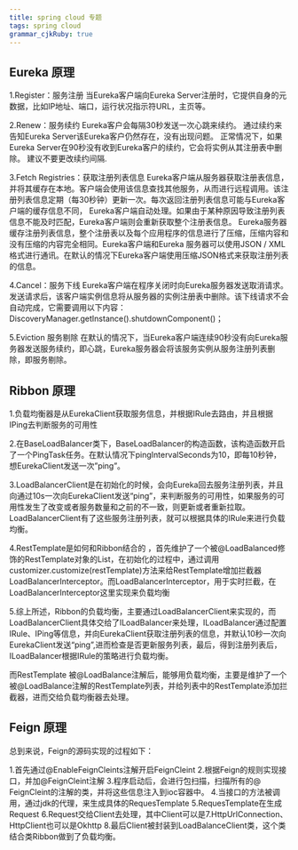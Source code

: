 ```yaml
---
title: spring cloud 专题
tags: spring cloud
grammar_cjkRuby: true
---
```


## Eureka 原理

1.Register：服务注册 当Eureka客户端向Eureka Server注册时，它提供自身的元数据，比如IP地址、端口，运行状况指示符URL，主页等。

2.Renew：服务续约 Eureka客户会每隔30秒发送一次心跳来续约。 通过续约来告知Eureka Server该Eureka客户仍然存在，没有出现问题。 正常情况下，如果Eureka Server在90秒没有收到Eureka客户的续约，它会将实例从其注册表中删除。 建议不要更改续约间隔.

3.Fetch Registries：获取注册列表信息 Eureka客户端从服务器获取注册表信息，并将其缓存在本地。客户端会使用该信息查找其他服务，从而进行远程调用。该注册列表信息定期（每30秒钟）更新一次。每次返回注册列表信息可能与Eureka客户端的缓存信息不同， Eureka客户端自动处理。如果由于某种原因导致注册列表信息不能及时匹配，Eureka客户端则会重新获取整个注册表信息。 Eureka服务器缓存注册列表信息，整个注册表以及每个应用程序的信息进行了压缩，压缩内容和没有压缩的内容完全相同。Eureka客户端和Eureka 服务器可以使用JSON / XML格式进行通讯。在默认的情况下Eureka客户端使用压缩JSON格式来获取注册列表的信息。

4.Cancel：服务下线
Eureka客户端在程序关闭时向Eureka服务器发送取消请求。 发送请求后，该客户端实例信息将从服务器的实例注册表中删除。该下线请求不会自动完成，它需要调用以下内容： DiscoveryManager.getInstance().shutdownComponent()；

5.Eviction 服务剔除 在默认的情况下，当Eureka客户端连续90秒没有向Eureka服务器发送服务续约，即心跳，Eureka服务器会将该服务实例从服务注册列表删除，即服务剔除。

## Ribbon 原理

1.负载均衡器是从EurekaClient获取服务信息，并根据IRule去路由，并且根据IPing去判断服务的可用性

2.在BaseLoadBalancer类下，BaseLoadBalancer的构造函数，该构造函数开启了一个PingTask任务。在默认情况下pingIntervalSeconds为10，即每10秒钟，想EurekaClient发送一次”ping”。

3.LoadBalancerClient是在初始化的时候，会向Eureka回去服务注册列表，并且向通过10s一次向EurekaClient发送“ping”，来判断服务的可用性，如果服务的可用性发生了改变或者服务数量和之前的不一致，则更新或者重新拉取。LoadBalancerClient有了这些服务注册列表，就可以根据具体的IRule来进行负载均衡。

4.RestTemplate是如何和Ribbon结合的
，首先维护了一个被@LoadBalanced修饰的RestTemplate对象的List，在初始化的过程中，通过调用customizer.customize(restTemplate)方法来给RestTemplate增加拦截器LoadBalancerInterceptor。而LoadBalancerInterceptor，用于实时拦截，在LoadBalancerInterceptor这里实现来负载均衡

5.综上所述，Ribbon的负载均衡，主要通过LoadBalancerClient来实现的，而LoadBalancerClient具体交给了ILoadBalancer来处理，ILoadBalancer通过配置IRule、IPing等信息，并向EurekaClient获取注册列表的信息，并默认10秒一次向EurekaClient发送“ping”,进而检查是否更新服务列表，最后，得到注册列表后，ILoadBalancer根据IRule的策略进行负载均衡。

而RestTemplate 被@LoadBalance注解后，能够用负载均衡，主要是维护了一个被@LoadBalance注解的RestTemplate列表，并给列表中的RestTemplate添加拦截器，进而交给负载均衡器去处理。

## Feign 原理

总到来说，Feign的源码实现的过程如下：

1.首先通过@EnableFeignCleints注解开启FeignCleint
2.根据Feign的规则实现接口，并加@FeignCleint注解
3.程序启动后，会进行包扫描，扫描所有的@ FeignCleint的注解的类，并将这些信息注入到ioc容器中。
4.当接口的方法被调用，通过jdk的代理，来生成具体的RequesTemplate
5.RequesTemplate在生成Request
6.Request交给Client去处理，其中Client可以是7.HttpUrlConnection、HttpClient也可以是Okhttp
8.最后Client被封装到LoadBalanceClient类，这个类结合类Ribbon做到了负载均衡。


